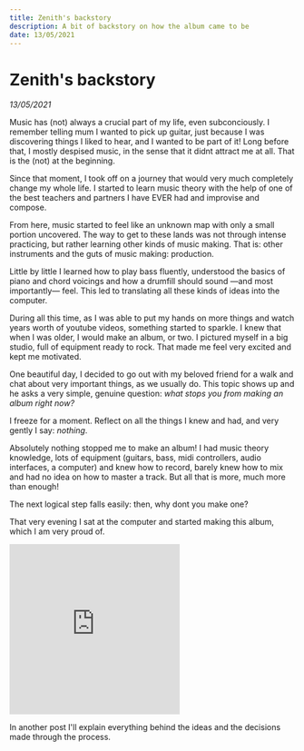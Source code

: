```yaml
---
title: Zenith's backstory
description: A bit of backstory on how the album came to be
date: 13/05/2021
---
```


# Zenith's backstory
*13/05/2021*

Music has (not) always a crucial part of my life, even subconciously. I remember telling mum I wanted to pick up guitar, just because I was discovering things I liked to hear, and I wanted to be part of it! Long before that, I mostly despised music, in the sense that it didnt attract me at all. That is the (not) at the beginning.

Since that moment, I took off on a journey that would very much completely change my whole life. I started to learn music theory with the help of one of the best teachers and partners I have EVER had and improvise and compose.

From here, music started to feel like an unknown map with only a small portion uncovered. The way to get to these lands was not through intense practicing, but rather learning other kinds of music making. That is: other instruments and the guts of music making: production.

Little by little I learned how to play bass fluently, understood the basics of piano and chord voicings and how a drumfill should sound —and most importantly— feel. This led to translating all these kinds of ideas into the computer.

During all this time, as I was able to put my hands on more things and watch years worth of youtube videos, something started to sparkle. I knew that when I was older, I would make an album, or two. I pictured myself in a big studio, full of equipment ready to rock. That made me feel very excited and kept me motivated.

One beautiful day, I decided to go out with my beloved friend for a walk and chat about very important things, as we usually do. This topic shows up and he asks a very simple, genuine question: *what stops you from making an album right now?*

I freeze for a moment. Reflect on all the things I knew and had, and very gently I say: *nothing*.

Absolutely nothing stopped me to make an album! I had music theory knowledge, lots of equipment (guitars, bass, midi controllers, audio interfaces, a computer) and knew how to record, barely knew how to mix and had no idea on how to master a track. But all that is more, much more than enough!

The next logical step falls easily: then, why dont you make one?

That very evening I sat at the computer and started making this album, which I am very proud of.

<iframe src="https://open.spotify.com/embed/album/4oXxekjpYQlgZGZ5DfVyxM" height="300" frameborder="0" allowtransparency="true" allow="encrypted-media"></iframe>

In another post I'll explain everything behind the ideas and the decisions made through the process.